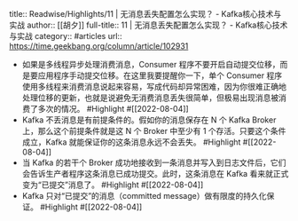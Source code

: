 title:: Readwise/Highlights/11 | 无消息丢失配置怎么实现？ - Kafka核心技术与实战
author:: [[胡夕]]
full-title:: 11 | 无消息丢失配置怎么实现？ - Kafka核心技术与实战
category:: #articles
url:: https://time.geekbang.org/column/article/102931

- 如果是多线程异步处理消费消息，Consumer 程序不要开启自动提交位移，而是要应用程序手动提交位移。在这里我要提醒你一下，单个 Consumer 程序使用多线程来消费消息说起来容易，写成代码却异常困难，因为你很难正确地处理位移的更新，也就是说避免无消费消息丢失很简单，但极易出现消息被消费了多次的情况。 #Highlight #[[2022-08-04]]
- Kafka 不丢消息是有前提条件的。假如你的消息保存在 N 个 Kafka Broker 上，那么这个前提条件就是这 N 个 Broker 中至少有 1 个存活。只要这个条件成立，Kafka 就能保证你的这条消息永远不会丢失。 #Highlight #[[2022-08-04]]
- 当 Kafka 的若干个 Broker 成功地接收到一条消息并写入到日志文件后，它们会告诉生产者程序这条消息已成功提交。此时，这条消息在 Kafka 看来就正式变为“已提交”消息了。 #Highlight #[[2022-08-04]]
- Kafka 只对“已提交”的消息（committed message）做有限度的持久化保证。 #Highlight #[[2022-08-04]]